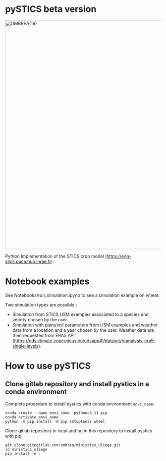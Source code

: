 # pySTICS beta version
<img width="740" alt="OMBREA(16)" src="https://github.com/OmbreaPV/pySTICS/assets/105670904/d68a7c73-4bb7-4a15-8385-dd82508ce496">


Python Implementation of the STICS crop model (https://eng-stics.paca.hub.inrae.fr).

# Notebook examples
See Notebooks/run_simulation.ipynb to see a simulation example on wheat.

Two simulation types are possible :
- Simulation from STICS USM examples associated to a species and veriety chosen by the user.
- Simulation with plant/soil parameters from USM examples and weather data from a location and a year chosen by the user. Weather data are then requested from ERA5 API (https://cds.climate.copernicus.eu/cdsapp#!/dataset/reanalysis-era5-single-levels).


# How to use pySTICS
## Clone gitlab repository and install pystics in a conda environment

Complete procedure to install pystics with conda environment `envi_name`:
```console
conda create --name envi_name  python=3.11 pip
conda activate envi_name
python -m pip install -U pip setuptools wheel
```
Clone gitlab repository in local and be in this repository to install pystics with pip:
```console
git clone git@gitlab.com:ombrea/ministics_uliege.git
cd ministics_uliege
pip install -e .
```

